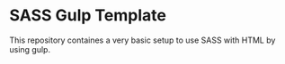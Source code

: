 # SASS Gulp Template

This repository containes a very basic setup to use SASS with HTML by using gulp.

